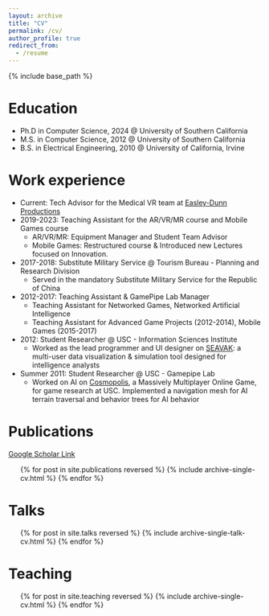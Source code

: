 ```yaml
---
layout: archive
title: "CV"
permalink: /cv/
author_profile: true
redirect_from:
  - /resume
---
```


{% include base_path %}

Education
======
* Ph.D in Computer Science, 2024 @ University of Southern California
* M.S. in Computer Science, 2012 @ University of Southern California
* B.S. in Electrical Engineering, 2010 @ University of California, Irvine

Work experience
======
* Current: Tech Advisor for the Medical VR team at [Easley-Dunn Productions](https://easleydunnproductions.com/temp_index.html)
* 2019-2023: Teaching Assistant for the AR/VR/MR course and Mobile Games course
  * AR/VR/MR: Equipment Manager and Student Team Advisor
  * Mobile Games: Restructured course & Introduced new Lectures focused on Innovation.
* 2017-2018: Substitute Military Service @ Tourism Bureau - Planning and Research Division
  * Served in the mandatory Substitute Military Service for the Republic of China
* 2012-2017: Teaching Assistant & GamePipe Lab Manager
  * Teaching Assistant for Networked Games, Networked Artificial Intelligence
  * Teaching Assistant for Advanced Game Projects (2012-2014), Mobile Games (2015-2017)
* 2012: Student Researcher @ USC - Information Sciences Institute
  * Worked as the lead programmer and UI designer on [SEAVAK](https://youtu.be/45TnvCuu9l0): a multi-user data visualization & simulation tool designed for intelligence analysts
* Summer 2011: Student Researcher @ USC - Gamepipe Lab							
  * Worked on AI on [Cosmopolis](https://youtu.be/FSWAgmOD8q4), a Massively Multiplayer Online Game, for game research at USC. Implemented a navigation mesh for AI terrain traversal and behavior trees for AI behavior

Publications
======
  [Google Scholar Link](https://scholar.google.com/citations?user=BlSIZ14AAAAJ&hl=en)
  <ul>{% for post in site.publications reversed %}
    {% include archive-single-cv.html %}
  {% endfor %}</ul>
  
Talks
======
  <ul>{% for post in site.talks reversed %}
    {% include archive-single-talk-cv.html  %}
  {% endfor %}</ul>
  
Teaching
======
  <ul>{% for post in site.teaching reversed %}
    {% include archive-single-cv.html %}
  {% endfor %}</ul>
